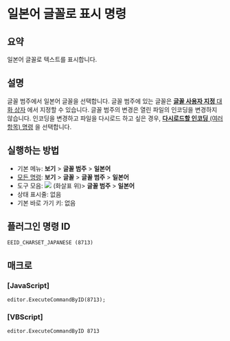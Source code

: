 # 일본어 글꼴로 표시 명령

## 요약

일본어 글꼴로 텍스트를 표시합니다.

## 설명

글꼴 범주에서 일본어 글꼴을 선택합니다.
글꼴 범주에 있는 글꼴은 [**글꼴 사용자 지정** 대화 상자](../../dlg/properties/font/index) 에서
지정할 수 있습니다. 글꼴 범주의 변경은 열린 파일의 인코딩을 변경하지 않습니다.
인코딩을 변경하고 파일을 다시로드 하고 싶은 경우,
[**다시로드할 인코딩** (여러 항목) 명령](../file/file_reload_defined) 을 선택합니다.

## 실행하는 방법

- 기본 메뉴: **보기** \> **글꼴 범주** \> **일본어**
- [모든 명령](../tools/all_commands): **보기** \> **글꼴** \> **글꼴 범주** \> **일본어**
- 도구 모음: ![](../../images/fontpopup..png)
(화살표 위)\> **글꼴 범주** \> **일본어**
- 상태 표시줄: 없음
- 기본 바로 가기 키: 없음

## 플러그인 명령 ID

```
EEID_CHARSET_JAPANESE (8713)
```

## 매크로

### \[JavaScript\]

```
editor.ExecuteCommandByID(8713);
```

### \[VBScript\]

```
editor.ExecuteCommandByID 8713
```

